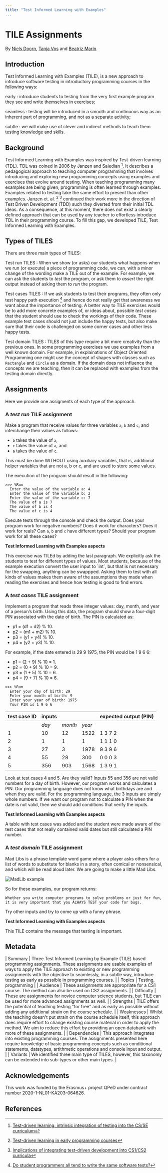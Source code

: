 ```yaml
---
title: "Test Informed Learning with Examples"
...
```


# TILE Assignments

By [Niels Doorn](mailto:niels.doorn@ou.nl), [Tanja Vos](mailto:tanja.vos@ou.nl) and [Beatriz Marín](mailto:bmarin@dsic.upv.es).

## Introduction

Test Informed Learning with Examples (TILE), is a new approach to introduce software testing in introductory programming courses in the following ways:

early 
:	introduce students to testing from the very first example program they see and write themselves in exercises;

seamless 
:	testing will be introduced in a smooth and continuous way as an inherent part of programming, and not as a separate activity;

subtle
:	we will make use of clever and indirect methods to teach them testing knowledge and skills.

## Background

Test Informed Learning with Examples was inspired by Test-driven learning (TDL). 
TDL was coined in 2006 by Janzen and Saiedian [^1]. 
It describes a pedagogical approach to teaching computer programming that involves introducing and exploring new programming concepts using examples and exercises that evolve around testing. 
When teaching programming many examples are being given, programming is often learned through examples. 
Examples related to testing take the same effort to present than other examples.
Janzen et. al. [^2] [^3] continued their work more in the direction of Test Driven Development (TDD) such they diverted from their initial TDL ideas. 
As a consequence, at this moment, there does not exist a clearly defined approach that can be used by any teacher to effortless introduce TDL in their programming course. 
To fill this gap, we developed TILE, Test Informed Learning with Examples.

## Types of TILES

There are three main types of TILES:

Test run TILES
:	When we show (or asks) our students what happens when we run (or execute) a piece of programming code, we can, with a minor change of the wording make a TILE out of the example. For example, we can ask the students to *test* the program, or ask them to *assert* the right output instead of asking them to *run* the program.

Test cases TILES
:	If we ask students to test their programs, they often only test happy path execution [^4] and hence do not really get that awareness we want about the importance of testing. A better way to TILE exercises would be to add more concrete examples of, or ideas about, possible *test cases* that the student should use to check the workings of their code. These example test cases should not just include the happy tests, but also make sure that their code is challenged on some corner cases and other less happy tests.

Test domain TILES
:	TILES of this type require a bit more creativity than the previous ones. In some programming exercises we use examples from a well known domain. For example, in explainations of Object Oriented Programming one might use the concept of shapes with classes such as `Rectangle` and `Circle` as a domain. If the domain does not influence the concepts we are teaching, then it can be replaced with examples from the testing domain directly.

## Assignments

Here we provide one assigments of each type of the approach.

### A *test run* TILE assignment

Make a program that receive values for three variables `a`,
`b` and `c`, and interchange their values as follows:

-   `b` takes the value of `a`,
-   `c` takes the value of `a`, and
-   `a` takes the value of `c`.

This must be done WITHOUT using auxiliary variables, that is, additional
helper variables that are not a, b or c, and are used to store some
values.

The execution of the program should result in the following:

```
>>> %Run
  Enter the value of the variable a: 4
  Enter the value of the variable b: 2
  Enter the value of the variable c: 7
  The value of a is 7
  The value of b is 4
  The value of c is 4
```

Execute tests through the console and check the output. 
Does your program work for negative numbers? 
Does it work for characters? 
Does it work for reals? Can `a`, `b` and `c` have different types? 
Should your program work for all these cases?

<div class="howTILEd">
<strong>Test Informed Learning with Examples aspects</strong>
<p>
This exercise was TILEd by adding the last paragraph. 
We explicitly ask the students to test for different types of values. 
Most students, because of the example execution convert the user input to `int`, but that is not necessary for the swapping, anything can be swappped. 
Asking them to test with all kinds of values makes them aware of the assumptions they made when reading the exercises and hence how testing is good to find errors.
</p>
</div>

### A *test cases* TILE assignment

Implement a program that reads three integer values: day, month, and year of a person’s birth. 
Using this data, the program should show a four-digit PIN associated with the date of birth. 
The PIN is calculated as:

 - p1 = (d1 + d2) % 10.
 - p2 = (m1 + m2) % 10.
 - p3 = (y1 + y4) % 10.
 - p4 = (y2 + y3) % 10.

For example, if the date entered is 29 9 1975, the PIN would be 1 9 6 6:

 - p1 = (2 + 9) % 10 = 1.
 - p2 = (0 + 9) % 10 = 9.
 - p3 = (1 + 5) % 10 = 6.
 - p4 = (9 + 7) % 10 = 6.

```
>>> %Run 
  Enter your day of birth: 29
  Enter your month of birth: 9
  Enter your year of birth: 1975
  Your PIN is 1 9 6 6 
```

| test case ID | inputs |         |        | expected output (PIN) |
|:-------------|:-------|:--------|:-------|:----------------------|
|              | *day*  | *month* | *year* |                       |
| 1            | 10     | 12      | 1522   | 1 3 7 2               |
| 2            | 1      | 1       | 1      | 1 1 1 0               |
| 3            | 27     | 3       | 1978   | 9 3 9 6               |
| 4            | 55     | 28      | 300    | 0 0 0 3               |
| 5            | 356    | 903     | 1568   | 1 3 9 1               |

Look at test cases 4 and 5. 
Are they valid? Inputs 55 and 356 are not valid numbers for a day of birth. 
However, our program works and calculates a PIN. 
Our programming language does not know what birthdays are and when they are valid. 
For the programming language, the 3 inputs are simply whole numbers. 
If we want our program not to calculate a PIN when the date is not valid, then we should add conditions that verify the inputs. 

<div class="howTILEd">
<strong>Test Informed Learning with Examples aspects</strong>
<p>
A table with test cases was added and the student were made aware of the test cases that not really contained valid dates but still calculated a PIN number.
</p>
</div>

### A *test domain* TILE assignment

Mad Libs is a phrase template word game where a player asks others for a list of words to substitute for blanks in a story, often comical or nonsensical, and which will be read aloud later. 
We are going to make a little Mad Libs.

![MadLib example](MadLib-testing.jpg "a madlib example")

So for these examples, our program returns:

```Whether you write computer programs to solve problems or just for fun, it is very important that you ALWAYS TEST your code for bugs.```

Try other inputs and try to come up with a funny phrase.

<div class="howTILEd">
<strong>Test Informed Learning with Examples aspects</strong>
<p>
This TILE contains the message that testing is important.
</p>
</div>

## Metadata

| Summary 		| Three Test Informed Learning by Example (TILE) based programming assignments. These assignments are usable examples of ways to apply the TILE approach to existing or new programming assignments with the objective to seamlessly, in a subtle way, introduce testing as early as possible in programming courses. |
| Topics 		| Testing, programming |
| Audience 		| These assignments are appropriate for a CS1 course. The method can also be used on CS2 assignments. |
| Difficulty 	| These are assignments for novice computer science students, but TILE can be used for more advanced assignments as well. |
| Strengths 	| TILE offers the potential of teaching testing "for free" and as early as possible without adding any additional strain on the course schedule. |
| Weaknesses 	| Whilst the teaching doesn't put strain on the course schedule itself, this approach does require effort to change existing course material in order to apply the method. We aim to reduce this effort by providing an open databank with more of these assignments. |
| Dependencies 	| This approach integrates into existing programming courses. The assignments presented here require knowledge of basic programming concepts such as conditional statements, datatypes, artithmetic operations and console input and output. |
| Variants 		| We identified three main type of TILES, however, this taxonomy can be extended into sub-types or other main types. |

## Acknowledgements

This work was funded by the Erasmus+ project QPeD under contract number 2020-1-NL01-KA203-064626.

## References

[^1]: [Test-driven learning: intrinsic integration of testing into the CS/SE curriculum](http://dl.acm.org/citation.cfm?id=1121419)
[^2]: [Test-driven learning in early programming courses](https://dl.acm.org/doi/10.1145/1352322.1352315) 
[^3]: [Implications of integrating test-driven development into CS1/CS2 curricula](https://dl.acm.org/doi/10.1145/1508865.1508921) 
[^4]: [Do student programmers all tend to write the same software tests?](https://dl.acm.org/doi/10.1145/2591708.2591757)